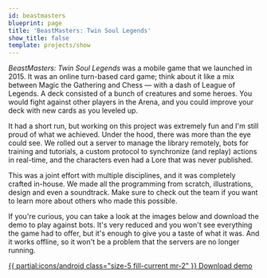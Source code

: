 ```yaml
---
id: beastmasters
blueprint: page
title: 'BeastMasters: Twin Soul Legends'
show_title: false
template: projects/show
---
```


_BeastMasters: Twin Soul Legends_ was a mobile game that we launched in 2015. It was an online turn-based card game; think about it like a mix between Magic the Gathering and Chess — with a dash of League of Legends. A deck consisted of a bunch of creatures and some heroes. You would fight against other players in the Arena, and you could improve your deck with new cards as you leveled up.

It had a short run, but working on this project was extremely fun and I'm still proud of what we achieved. Under the hood, there was more than the eye could see. We rolled out a server to manage the library remotely, bots for training and tutorials, a custom protocol to synchronize (and replay) actions in real-time, and the characters even had a Lore that was never published.

This was a joint effort with multiple disciplines, and it was completely crafted in-house. We made all the programming from scratch, illustrations, design and even a soundtrack. Make sure to check out the team if you want to learn more about others who made this possible.

If you're curious, you can take a look at the images below and download the demo to play against bots. It's very reduced and you won't see everything the game had to offer, but it's enough to give you a taste of what it was. And it works offline, so it won't be a problem that the servers are no longer running.

<a href="/downloads/beastmasters.apk" class="mx-auto h-10 w-56 flex items-center justify-center rounded no-underline font-semibold tracking-wider text-[#3dda84] bg-[#073042] hover:[box-shadow:rgb(255,255,255)_0px_0px_0px_0px,rgb(61,218,132)_0px_0px_0px_4px,rgba(0,0,0,0)_0px_0px_0px_0px] focus:[box-shadow:rgb(255,255,255)_0px_0px_0px_0px,rgb(61,218,132)_0px_0px_0px_4px,rgba(0,0,0,0)_0px_0px_0px_0px]">
{{ partial:icons/android class="size-5 fill-current mr-2" }}
Download demo
</a>
